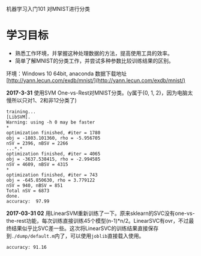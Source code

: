 机器学习入门101 对MNIST进行分类

# 学习目标

+ 熟悉工作环境，并掌握这种处理数据的方法，提高使用工具的效率。
+ 简单了解MNIST的分类工作，并尝试多种参数比较训练结果的区别。

环境：Windows 10 64bit, anaconda
数据下载地址[http://yann.lecun.com/exdb/mnist/](http://yann.lecun.com/exdb/mnist/)

**2017-3-31** 使用SVM One-vs-Rest对MNIST分类。(y属于{0, 1, 2}，因为电脑太慢所以只对1、2和非12分类了)
```
training...
[LibSVM].
Warning: using -h 0 may be faster
*
optimization finished, #iter = 1780
obj = -1803.101360, rho = -5.956705
nSV = 2396, nBSV = 2266
...*.*
optimization finished, #iter = 4065
obj = -3637.538415, rho = -2.994585
nSV = 4609, nBSV = 4315
*
optimization finished, #iter = 743
obj = -645.850630, rho = 3.779122
nSV = 940, nBSV = 851
Total nSV = 6873
done.
accuracy:  97.99
```

**2017-03-31 02** 用LinearSVM重新训练了一下。原来sklearn的SVC没有one-vs-the-rest功能，每次训练直接训练45个模型(n-1)*n/2。LinearSVC有ovr，不过最终结果似乎比SVC差一些。这次将LinearSVC的训练结果直接保存到`./dump/default.m`内了，可以使用`joblib`直接载入使用。
```
accuracy: 91.16
```
